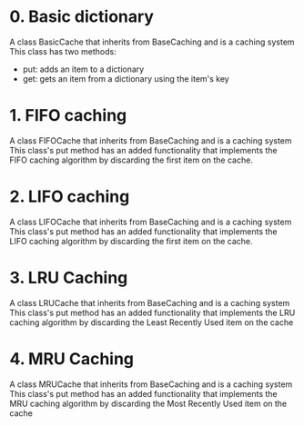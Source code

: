 # 0. Basic dictionary
A class BasicCache that inherits from BaseCaching and is a caching system
This class has two methods:
* put: adds an item to a dictionary
* get: gets an item from a dictionary using the item's key

# 1. FIFO caching
A class FIFOCache that inherits from BaseCaching and is a caching system
This class's put method has an added functionality that implements the FIFO caching
algorithm by discarding the first item on the cache.

# 2. LIFO caching
A class LIFOCache that inherits from BaseCaching and is a caching system
This class's put method has an added functionality that implements the LIFO caching
algorithm by discarding the first item on the cache.

# 3. LRU Caching
A class LRUCache that inherits from BaseCaching and is a caching system
This class's put method has an added functionality that implements the LRU caching
algorithm by discarding the Least Recently Used item on the cache

# 4. MRU Caching
A class MRUCache that inherits from BaseCaching and is a caching system
This class's put method has an added functionality that implements the MRU caching
algorithm by discarding the Most Recently Used item on the cache
